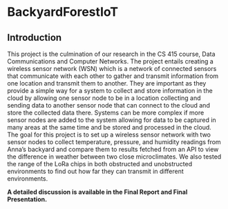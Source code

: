 # BackyardForestIoT
## Introduction
This project is the culmination of our research in the CS 415 course, Data 
Communications and Computer Networks. The project entails creating a wireless sensor 
network (WSN) which is a network of connected sensors that communicate with each 
other to gather and transmit information from one location and transmit them to another. 
They are important as they provide a simple way for a system to collect and store 
information in the cloud by allowing one sensor node to be in a location collecting and 
sending data to another sensor node that can connect to the cloud and store the collected 
data there. Systems can be more complex if more sensor nodes are added to the system 
allowing for data to be captured in many areas at the same time and be stored and 
processed in the cloud.  
The goal for this project is to set up a wireless sensor network with two sensor nodes 
to collect temperature, pressure, and humidity readings from Anna’s backyard and 
compare them to results fetched from an API to view the difference in weather between 
two close microclimates. We also tested the range of the LoRa chips in both obstructed 
and unobstructed environments to find out how far they can transmit in different 
environments.

**A detailed discussion is available in the Final Report and Final Presentation.**
